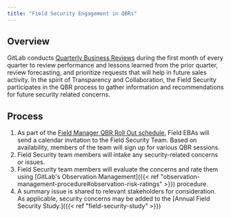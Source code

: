 ```yaml
---
title: "Field Security Engagement in QBRs"
---
```


## Overview

GitLab conducts [Quarterly Business Reviews](https://about.gitlab.com/handbook/sales/qbrs/) during the first month of every quarter to review performance and lessons learned from the prior quarter, review forecasting, and prioritize requests that will help in future sales activity. In the spirit of Transparency and Collaboration, the Field Security participates in the QBR process to gather information and recommendations for future security related concerns.

## Process

1. As part of the [Field Manager QBR Roll Out schedule](https://about.gitlab.com/handbook/sales/qbrs/#sample-field-manager-qbr-roll-out---virtual), Field EBAs will send a calendar invitation to the Field Security Team. Based on availability, members of the team will sign up for various QBR sessions.
1. Field Security team members will intake any security-related concerns or issues.
1. Field Security team members will evaluate the concerns and rate them using [GitLab's Observation Management]({{< ref "observation-management-procedure#observation-risk-ratings" >}}) procedure.
1. A summary issue is shared to relevant stakeholders for consideration. As applicable, security concerns may be added to the [Annual Field Security Study.]({{< ref "field-security-study" >}})

